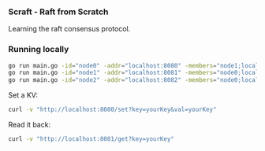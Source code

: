 ### Scraft - Raft from Scratch

Learning the raft consensus protocol. 

### Running locally

```bash
go run main.go -id="node0" -addr="localhost:8080" -members="node1;localhost:8081,node2;localhost:8082"
go run main.go -id="node1" -addr="localhost:8081" -members="node0;localhost:8080,node2;localhost:8082"
go run main.go -id="node2" -addr="localhost:8082" -members="node0;localhost:8080,node1;localhost:8081"
```

Set a KV: 

```bash 
curl -v "http://localhost:8080/set?key=yourKey&val=yourKey"
```

Read it back:

```bash
curl -v "http://localhost:8081/get?key=yourKey"
```